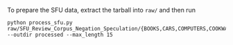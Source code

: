 To prepare the SFU data, extract the tarball into `raw/` and then run

```
python process_sfu.py raw/SFU_Review_Corpus_Negation_Speculation/{BOOKS,CARS,COMPUTERS,COOKWARE,HOTELS,MOVIES,MUSIC,PHONES} --outdir processed --max_length 15
```
